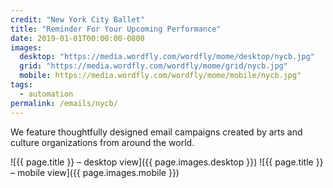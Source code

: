```yaml
---
credit: "New York City Ballet"
title: "Reminder For Your Upcoming Performance"
date: 2019-01-01T00:00:00-0800
images:
  desktop: "https://media.wordfly.com/wordfly/mome/desktop/nycb.jpg"
  grid: "https://media.wordfly.com/wordfly/mome/grid/nycb.jpg"
  mobile: https://media.wordfly.com/wordfly/mome/mobile/nycb.jpg"
tags:
  - automation
permalink: /emails/nycb/
---
```

We feature thoughtfully designed email campaigns created by arts and culture organizations from around the world.

![{{ page.title }} – desktop view]({{ page.images.desktop }})
![{{ page.title }} – mobile view]({{ page.images.mobile }})
